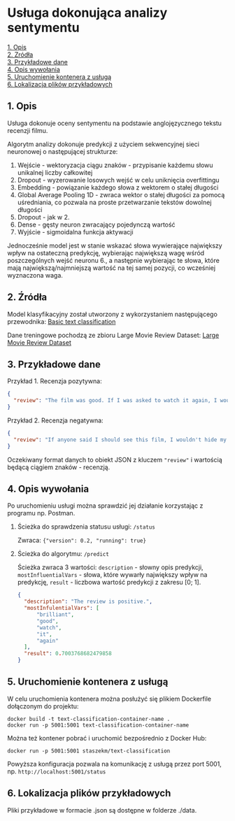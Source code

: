 # Usługa dokonująca analizy sentymentu
[1. Opis](#1.-opis)  
[2. Zródła](#2.-źródła)  
[3. Przykładowe dane](#3.-Przykładowe-dane)  
[4. Opis wywołania](#4.-Opis-wywołania)  
[5. Uruchomienie kontenera z usługą](#5.-Uruchomienie-kontenera-z-usługą)  
[6. Lokalizacja plików przykładowych](#6.-Lokalizacja-plików-przykładowych)

## 1. Opis
Usługa dokonuje oceny sentymentu na podstawie anglojęzycznego tekstu recenzji filmu.

Algorytm analizy dokonuje predykcji z użyciem sekwencyjnej sieci neuronowej o następującej strukturze:
1. Wejście - wektoryzacja ciągu znaków - przypisanie każdemu słowu unikalnej liczby całkowitej
2. Dropout - wyzerowanie losowych wejść w celu uniknięcia overfittingu
3. Embedding - powiązanie każdego słowa z wektorem o stałej długości
4. Global Average Pooling 1D - zwraca wektor o stałej długości za pomocą uśredniania, co pozwala na
proste przetwarzanie tekstów dowolnej długości
5. Dropout - jak w 2.
6. Dense - gęsty neuron zwracający pojedynczą wartość
7. Wyjście - sigmoidalna funkcja aktywacji

Jednocześnie model jest w stanie wskazać słowa wywierające największy wpływ na ostateczną predykcję,
wybierając największą wagę wśród poszczególnych wejść neuronu 6., a następnie
wybierając te słowa, które mają największą/najmniejszą wartość na tej samej pozycji, co wcześniej wyznaczona waga.

## 2. Źródła

Model klasyfikacyjny został utworzony z wykorzystaniem następującego przewodnika:
[Basic text classification](https://www.tensorflow.org/tutorials/keras/text_classification)

Dane treningowe pochodzą ze zbioru Large Movie Review Dataset:
[Large Movie Review Dataset](https://ai.stanford.edu/%7Eamaas/data/sentiment/)

## 3. Przykładowe dane
Przykład 1. Recenzja pozytywna:
```json
{
  "review": "The film was good. If I was asked to watch it again, I would watch it. Maybe I won't say it was good. In fact, it was brilliant."
}
```

Przykład 2. Recenzja negatywna:
```json
{
  "review": "If anyone said I should see this film, I wouldn't hide my disgust. It was a terrible experience."
}
```

Oczekiwany format danych to obiekt JSON z kluczem `"review"` i wartością będącą ciągiem znaków - recenzją.

## 4. Opis wywołania
Po uruchomieniu usługi można sprawdzić jej działanie korzystając z programu np. Postman.

1.    Ścieżka do sprawdzenia statusu usługi: `/status`
    
      Zwraca: `{"version": 0.2, "running": true}`

2.    Ścieżka do algorytmu: `/predict`
    
      Ścieżka zwraca 3 wartości: `description` - słowny opis predykcji, 
      `mostInfluentialVars` - słowa, które wywarły największy wpływ na predykcję, `result` -
      liczbowa wartość predykcji z zakresu [0; 1].
      ```json
      {
        "description": "The review is positive.",
        "mostInfulentialVars": [
            "brilliant",
            "good",
            "watch",
            "it",
            "again"
        ],
        "result": 0.7003768682479858
      }
      ```

## 5. Uruchomienie kontenera z usługą

W celu uruchomienia kontenera można posłużyć się plikiem Dockerfile dołączonym do projektu:
```
docker build -t text-classification-container-name .
docker run -p 5001:5001 text-classification-container-name
```
Można też kontener pobrać i uruchomić bezpośrednio z Docker Hub:
```
docker run -p 5001:5001 staszekm/text-classification
```

Powyższa konfiguracja pozwala na komunikację z usługą przez port 5001, np.
`http://localhost:5001/status`

## 6. Lokalizacja plików przykładowych
Pliki przykładowe w formacie .json są dostępne w folderze ./data.